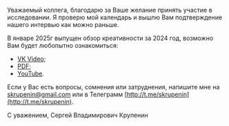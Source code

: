 Уважаемый коллега, благодарю за Ваше желание принять участие в исследовании. Я проверю мой календарь и вышлю Вам подтверждение нашего интервью как можно раньше.


В январе 2025г выпущен обзор креативности за 2024 год, возможно Вам будет любопытно ознакомиться:
* [VK Video](https://vkvideo.ru/video25744112_456239030);
* [PDF](creativity_at_work_review_2024.pdf);
* [YouTube](https://youtu.be/AMJKvcDwQLY).


Если у Вас есть вопросы, сомнения или затруднения, напишите мне на [skrupenin@gmail.com](mailto:skrupenin@gmail.com?subject=Исследование) или в Телеграмм [http://t.me/skrupenin](http://t.me/skrupenin).

С уважением,
Сергей Владимирович Крупенин